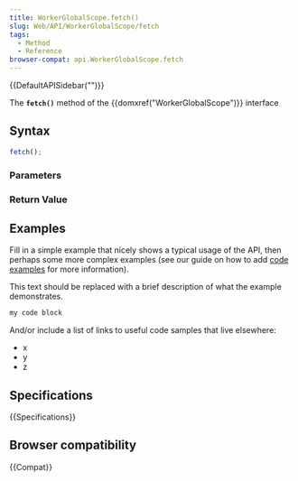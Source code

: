 ```yaml
---
title: WorkerGlobalScope.fetch()
slug: Web/API/WorkerGlobalScope/fetch
tags:
  - Method
  - Reference
browser-compat: api.WorkerGlobalScope.fetch
---
```

{{DefaultAPISidebar("")}}

The **`fetch()`** method of the {{domxref("WorkerGlobalScope")}} interface 

## Syntax

```js
fetch();
```

### Parameters



### Return Value



## Examples

Fill in a simple example that nicely shows a typical usage of the API, then perhaps some more complex examples (see our guide on how to add [code examples](/en-US/docs/MDN/Contribute/Structures/Code_examples) for more information).

This text should be replaced with a brief description of what the example demonstrates.

```js
my code block
```

And/or include a list of links to useful code samples that live elsewhere:

*   x
*   y
*   z

## Specifications

{{Specifications}}

## Browser compatibility

{{Compat}}

